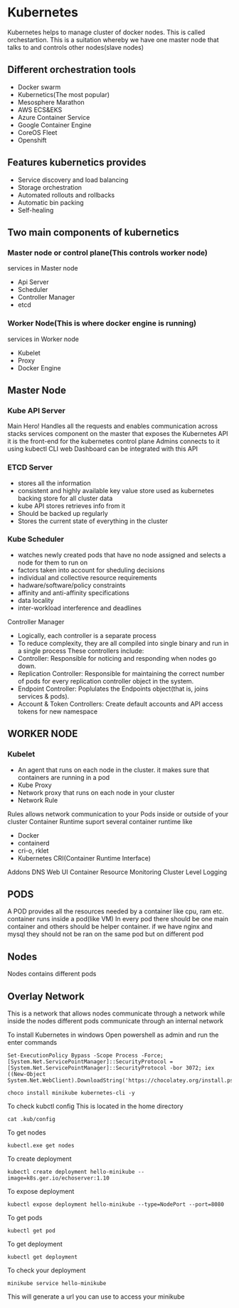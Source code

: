 # Kubernetes
Kubernetes helps to manage cluster of docker nodes. This is called orchestartion. This is a suitation whereby we have one master node that talks to and controls other nodes(slave nodes)

## Different orchestration tools
* Docker swarm
* Kubernetics(The most popular)
* Mesosphere Marathon
* AWS ECS&EKS
* Azure Container Service
* Google Container Engine
* CoreOS Fleet
* Openshift


## Features kubernetics provides
* Service discovery and load balancing
* Storage orchestration
* Automated rollouts and rollbacks
* Automatic bin packing
* Self-healing

## Two main components of kubernetics
### Master node or control plane(This controls worker node)
services in Master node
* Api Server
* Scheduler
* Controller Manager
* etcd

### Worker Node(This is where docker engine is running)
services in Worker node
* Kubelet
* Proxy
* Docker Engine

## Master Node
### Kube API Server
Main Hero! Handles all the requests and enables communication across stacks services
component on the master that exposes the Kubernetes API
it is the front-end for the kubernetes control plane
Admins connects to it using kubectl CLI
web Dashboard can be integrated with this API

### ETCD Server
* stores all the information
* consistent and highly available key value store used as kubernetes backing store for all cluster data
* kube API stores retrieves info from it
* Should be backed up regularly
* Stores the current state of everything in the cluster

### Kube Scheduler
* watches newly created pods that have no node assigned and selects a node for them to run on
* factors taken into account for sheduling decisions
* individual and collective resource requirements
* hadware/software/policy constraints
* affinity and anti-affinity specifications
* data locality
* inter-workload interference and deadlines

Controller Manager
* Logically, each controller is a separate process
* To reduce complexity, they are all compiled into single binary and run in a single process
These controllers include:
* Controller: Responsible for noticing and responding when nodes go down.
* Replication Controller: Responsible for maintaining the correct number of pods for every replication controller object in the system.
* Endpoint Controller: Poplulates the Endpoints object(that is, joins services & pods).
* Account & Token Controllers: Create default accounts and API access tokens for new namespace
	
## WORKER NODE
### Kubelet
* An agent that runs on each node in the cluster. it makes sure that containers are running in a pod
* Kube Proxy
* Network proxy that runs on each node in your cluster
* Network Rule

Rules allows network communication to your Pods inside or outside of your cluster
Container Runtime suport several container runtime like
* Docker
* containerd
* cri-o, rklet
* Kubernetes CRI(Container Runtime Interface)

Addons
DNS
Web UI
Container Resource Monitoring
Cluster Level Logging

## PODS
A POD provides all the resources needed by a container like cpu, ram etc. container runs inside a pod(like VM)
In every pod there should be one main container and others should be helper container. if we have nginx and mysql they should not be ran on the same pod but on different pod

## Nodes
Nodes contains different pods
## Overlay Network
This is a network that allows nodes communicate through a network while inside the nodes different pods communicate through an internal network


To install Kubernetes in windows
Open powershell as admin and run the enter commands
```
Set-ExecutionPolicy Bypass -Scope Process -Force; [System.Net.ServicePointManager]::SecurityProtocol = [System.Net.ServicePointManager]::SecurityProtocol -bor 3072; iex ((New-Object System.Net.WebClient).DownloadString('https://chocolatey.org/install.ps1'))

choco install minikube kubernetes-cli -y
```

To check kubctl config
This is located in the home directory

```
cat .kub/config
```

To get nodes
```
kubectl.exe get nodes
```
To create deployment
```
kubectl create deployment hello-minikube --image=k8s.ger.io/echoserver:1.10
```
To expose deployment
```
kubectl expose deployment hello-minikube --type=NodePort --port=8080
```


To get pods
```
kubectl get pod
```

To get deployment
```
kubectl get deployment
```

To check your deployment
```
minikube service hello-minikube
```
This will generate a url you can use to access your minikube
